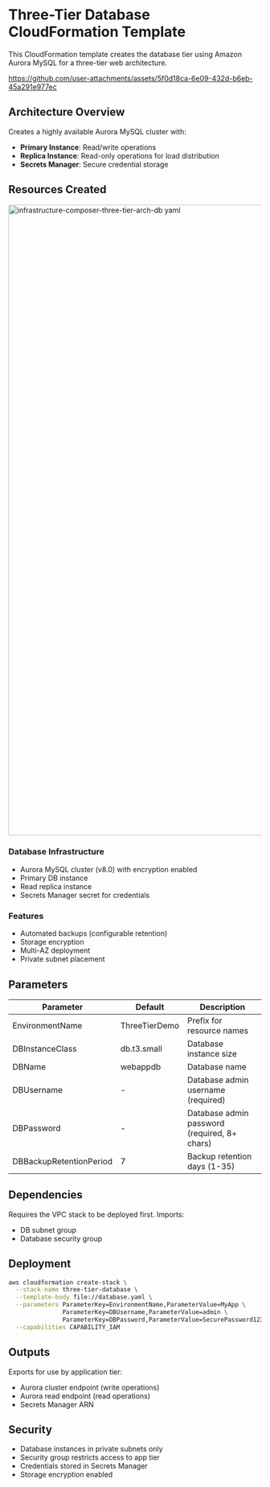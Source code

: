 # Three-Tier Database CloudFormation Template

This CloudFormation template creates the database tier using Amazon Aurora MySQL for a three-tier web architecture.

https://github.com/user-attachments/assets/5f0d18ca-6e09-432d-b6eb-45a291e977ec

## Architecture Overview

Creates a highly available Aurora MySQL cluster with:
- **Primary Instance**: Read/write operations
- **Replica Instance**: Read-only operations for load distribution
- **Secrets Manager**: Secure credential storage

## Resources Created

 <img width="1742" height="1254" alt="infrastructure-composer-three-tier-arch-db yaml" src="https://github.com/user-attachments/assets/07d00d96-07b8-46cb-9d8d-3561ed6ae20c" />

### Database Infrastructure
- Aurora MySQL cluster (v8.0) with encryption enabled
- Primary DB instance
- Read replica instance
- Secrets Manager secret for credentials

### Features
- Automated backups (configurable retention)
- Storage encryption
- Multi-AZ deployment
- Private subnet placement

## Parameters

| Parameter | Default | Description |
|-----------|---------|-------------|
| EnvironmentName | ThreeTierDemo | Prefix for resource names |
| DBInstanceClass | db.t3.small | Database instance size |
| DBName | webappdb | Database name |
| DBUsername | - | Database admin username (required) |
| DBPassword | - | Database admin password (required, 8+ chars) |
| DBBackupRetentionPeriod | 7 | Backup retention days (1-35) |

## Dependencies

Requires the VPC stack to be deployed first. Imports:
- DB subnet group
- Database security group

## Deployment

```bash
aws cloudformation create-stack \
  --stack-name three-tier-database \
  --template-body file://database.yaml \
  --parameters ParameterKey=EnvironmentName,ParameterValue=MyApp \
               ParameterKey=DBUsername,ParameterValue=admin \
               ParameterKey=DBPassword,ParameterValue=SecurePassword123 \
  --capabilities CAPABILITY_IAM
```

## Outputs

Exports for use by application tier:
- Aurora cluster endpoint (write operations)
- Aurora read endpoint (read operations)
- Secrets Manager ARN

## Security

- Database instances in private subnets only
- Security group restricts access to app tier
- Credentials stored in Secrets Manager
- Storage encryption enabled
